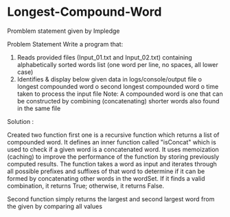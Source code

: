 # Longest-Compound-Word
Promblem statement given by Impledge


Problem Statement
Write a program that:
  1. Reads provided files (Input_01.txt and Input_02.txt) containing alphabetically sorted words list (one
  word per line, no spaces, all lower case)
  2. Identifies & display below given data in logs/console/output file
      o longest compounded word
      o second longest compounded word
      o time taken to process the input file
  Note: A compounded word is one that can be constructed by combining (concatenating) shorter words
  also found in the same file

Solution :

Created two function first one is a recursive function which returns a list of compounded word. It defines an inner function called "isConcat" which is used to check if a given word is a concatenated word. It uses memoization (caching) to improve the performance of the function by storing previously computed results. The function takes a word as input and iterates through all possible prefixes and suffixes of that word to determine if it can be formed by concatenating other words in the wordSet. If it finds a valid combination, it returns True; otherwise, it returns False.

Second function simply returns the largest and second largest word from the given by comparing all values
